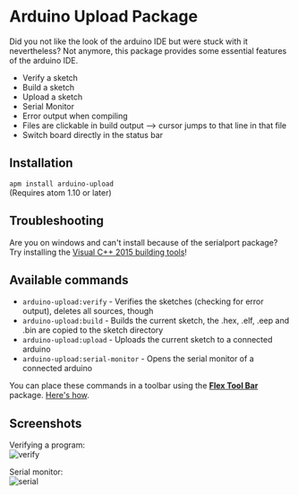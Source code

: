 # Arduino Upload Package

Did you not like the look of the arduino IDE but were stuck with it nevertheless? Not anymore, this package provides some essential features of the arduino IDE.

* Verify a sketch
* Build a sketch
* Upload a sketch
* Serial Monitor
* Error output when compiling
* Files are clickable in build output --> cursor jumps to that line in that file
* Switch board directly in the status bar

## Installation
`apm install arduino-upload`  
(Requires atom 1.10 or later)

## Troubleshooting
Are you on windows and can't install because of the serialport package? Try installing the [Visual C++ 2015 building tools](http://landinghub.visualstudio.com/visual-cpp-build-tools)!

## Available commands
* `arduino-upload:verify` - Verifies the sketches (checking for error output), deletes all sources, though
* `arduino-upload:build` - Builds the current sketch, the .hex, .elf, .eep and .bin are copied to the sketch directory
* `arduino-upload:upload` - Uploads the current sketch to a connected arduino
* `arduino-upload:serial-monitor` - Opens the serial monitor of a connected arduino

You can place these commands in a toolbar using the [**Flex Tool Bar**](https://atom.io/packages/flex-tool-bar) package. [Here's how](docs/toolbar.md).

## Screenshots
Verifying a program:  
![verify](https://github.com/Sorunome/arduino-upload/blob/master/screenshots/verify.gif?raw=true)

Serial monitor:  
![serial](https://github.com/Sorunome/arduino-upload/blob/master/screenshots/serial.gif?raw=true)

